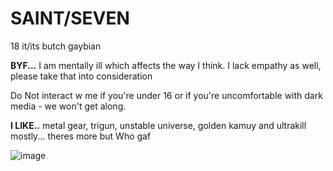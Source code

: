 # SAINT/SEVEN

18 it/its butch gaybian

**BYF...** I am mentally ill which affects the way I think. I lack empathy as well, please take that into consideration

Do Not interact w me if you're under 16 or if you're uncomfortable with dark media - we won't get along.

**I LIKE..** metal gear, trigun, unstable universe, golden kamuy and ultrakill mostly... theres more but Who gaf

![image](https://files.catbox.moe/3340il.gif)
